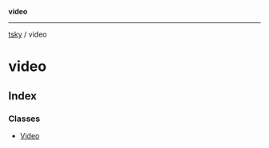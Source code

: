 **video**

***

[tsky](../index.md) / video

# video

## Index

### Classes

- [Video](classes/Video.md)
